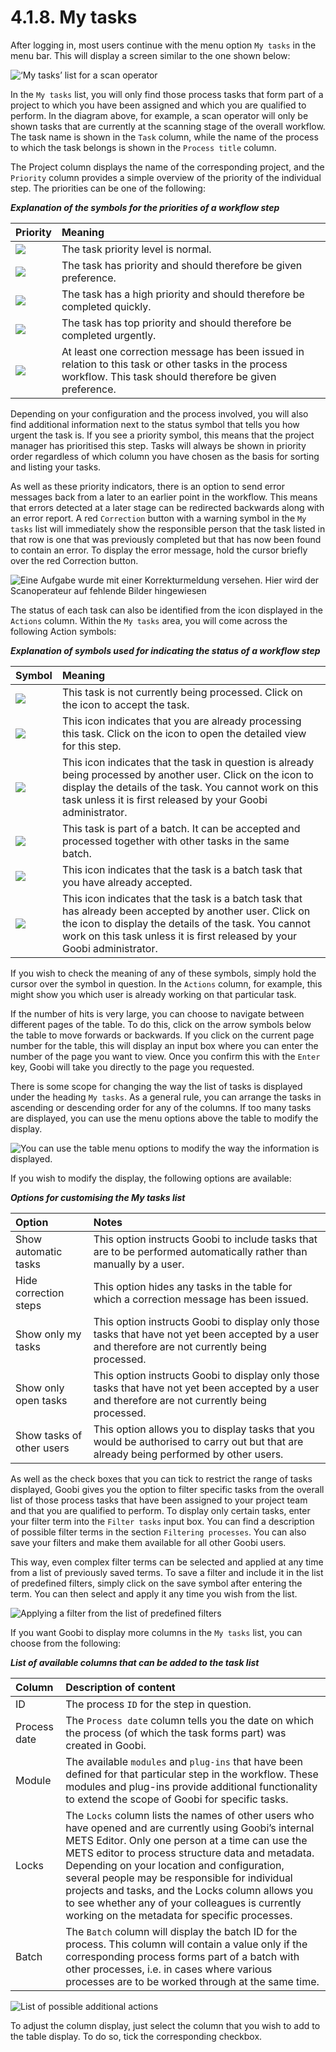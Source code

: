 # 4.1.8.  My tasks

After logging in, most users continue with the menu option `My tasks` in the menu bar. This will display a screen similar to the one shown below:

![&#x2018;My tasks&#x2019; list for a scan operator](../../.gitbook/assets/11d.png)

In the `My tasks` list, you will only find those process tasks that form part of a project to which you have been assigned and which you are qualified to perform. In the diagram above, for example, a scan operator will only be shown tasks that are currently at the scanning stage of the overall workflow. The task name is shown in the `Task` column, while the name of the process to which the task belongs is shown in the `Process title` column.

The Project column displays the name of the corresponding project, and the `Priority` column provides a simple overview of the priority of the individual step. The priorities can be one of the following:

_**Explanation of the symbols for the priorities of a workflow step**_

| **Priority** | **Meaning** |
| :--- | :--- |
| ![](../../.gitbook/assets/prio_standard.png) | The task priority level is normal. |
| ![](../../.gitbook/assets/prio_1d.png) | The task has priority and should therefore be given preference. |
| ![](../../.gitbook/assets/prio_2d.png) | The task has a high priority and should therefore be completed quickly. |
| ![](../../.gitbook/assets/prio_3d.png) | The task has top priority and should therefore be completed urgently. |
| ![](../../.gitbook/assets/prio_korrektur.png) | At least one correction message has been issued in relation to this task or other tasks in the process workflow. This task should therefore be given preference. |

Depending on your configuration and the process involved, you will also find additional information next to the status symbol that tells you how urgent the task is. If you see a priority symbol, this means that the project manager has prioritised this step. Tasks will always be shown in priority order regardless of which column you have chosen as the basis for sorting and listing your tasks.

As well as these priority indicators, there is an option to send error messages back from a later to an earlier point in the workflow. This means that errors detected at a later stage can be redirected backwards along with an error report. A red `Correction` button with a warning symbol in the `My tasks` list will immediately show the responsible person that the task listed in that row is one that was previously completed but that has now been found to contain an error. To display the error message, hold the cursor briefly over the red Correction button.

![Eine Aufgabe wurde mit einer Korrekturmeldung versehen. Hier wird der Scanoperateur auf fehlende Bilder hingewiesen](../../.gitbook/assets/12d.png)

The status of each task can also be identified from the icon displayed in the `Actions` column. Within the `My tasks` area, you will come across the following Action symbols:

_**Explanation of symbols used for indicating the status of a workflow step**_

| **Symbol** | **Meaning** |
| :--- | :--- |
| ![](../../.gitbook/assets/taske.png) | This task is not currently being processed. Click on the icon to accept the task. |
| ![](../../.gitbook/assets/taskd.png) | This icon indicates that you are already processing this task. Click on the icon to open the detailed view for this step. |
| ![](../../.gitbook/assets/taskb.png) | This icon indicates that the task in question is already being processed by another user. Click on the icon to display the details of the task. You cannot work on this task unless it is first released by your Goobi administrator. |
| ![](../../.gitbook/assets/taska.png) | This task is part of a batch. It can be accepted and processed together with other tasks in the same batch. |
| ![](../../.gitbook/assets/taskc.png) | This icon indicates that the task is a batch task that you have already accepted. |
| ![](../../.gitbook/assets/taskf.png) | This icon indicates that the task is a batch task that has already been accepted by another user. Click on the icon to display the details of the task. You cannot work on this task unless it is first released by your Goobi administrator. |

If you wish to check the meaning of any of these symbols, simply hold the cursor over the symbol in question. In the `Actions` column, for example, this might show you which user is already working on that particular task.

If the number of hits is very large, you can choose to navigate between different pages of the table. To do this, click on the arrow symbols below the table to move forwards or backwards. If you click on the current page number for the table, this will display an input box where you can enter the number of the page you want to view. Once you confirm this with the `Enter` key, Goobi will take you directly to the page you requested.

There is some scope for changing the way the list of tasks is displayed under the heading `My tasks`. As a general rule, you can arrange the tasks in ascending or descending order for any of the columns. If too many tasks are displayed, you can use the menu options above the table to modify the display.

![You can use the table menu options to modify the way the information is displayed.](../../.gitbook/assets/13d.png)

If you wish to modify the display, the following options are available:

_**Options for customising the My tasks list**_

| **Option** | **Notes** |
| :--- | :--- |
| Show automatic tasks | This option instructs Goobi to include tasks that are to be performed automatically rather than manually by a user. |
| Hide correction steps | This option hides any tasks in the table for which a correction message has been issued. |
| Show only my tasks | This option instructs Goobi to display only those tasks that have not yet been accepted by a user and therefore are not currently being processed. |
| Show only open tasks | This option instructs Goobi to display only those tasks that have not yet been accepted by a user and therefore are not currently being processed. |
| Show tasks of other users | This option allows you to display tasks that you would be authorised to carry out but that are already being performed by other users. |

As well as the check boxes that you can tick to restrict the range of tasks displayed, Goobi gives you the option to filter specific tasks from the overall list of those process tasks that have been assigned to your project team and that you are qualified to perform. To display only certain tasks, enter your filter term into the `Filter tasks` input box. You can find a description of possible filter terms in the section `Filtering processes`. You can also save your filters and make them available for all other Goobi users. 

This way, even complex filter terms can be selected and applied at any time from a list of previously saved terms. To save a filter and include it in the list of predefined filters, simply click on the save symbol after entering the term. You can then select and apply it any time you wish from the list.

![Applying a filter from the list of predefined filters](../../.gitbook/assets/14d.png)

If you want Goobi to display more columns in the `My tasks` list, you can choose from the following:

_**List of available columns that can be added to the task list**_

| **Column** | **Description of content** |
| :--- | :--- |
| ID | The process `ID` for the step in question. |
| Process date | The `Process date` column tells you the date on which the process \(of which the task forms part\) was created in Goobi. |
| Module | The available `modules` and `plug-ins` that have been defined for that particular step in the workflow. These modules and plug-ins provide additional functionality to extend the scope of Goobi for specific tasks. |
| Locks | The `Locks` column lists the names of other users who have opened and are currently using Goobi’s internal METS Editor. Only one person at a time can use the METS editor to process structure data and metadata. Depending on your location and configuration, several people may be responsible for individual projects and tasks, and the Locks column allows you to see whether any of your colleagues is currently working on the metadata for specific processes. |
| Batch | The `Batch` column will display the batch ID for the process. This column will contain a value only if the corresponding process forms part of a batch with other processes, i.e. in cases where various processes are to be worked through at the same time. |

![List of possible additional actions](../../.gitbook/assets/15d.png)

To adjust the column display, just select the column that you wish to add to the table display. To do so, tick the corresponding checkbox.

